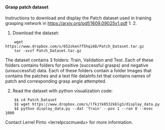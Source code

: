 #### Grasp patch dataset ####
Instructions to download and display the Patch dataset used in training grasping network in
https://arxiv.org/pdf/1609.09025v1.pdf
1. 
2.
1. Download the dataset:
```
	wget https://www.dropbox.com/s/652sken7f5hqi68/Patch_Dataset.tar.gz
	tar -xvzf Patch_Dataset.tar.gz
```
The dataset contains 3 folders: Train, Validation and Test.
Each of these folders contains folders for positive (successful grasps) and negative (unsuccessful) data. Each of these folders contain a folder Images that contains the patches and a text file dataInfo.txt that contains names of patch and corresponding grasp angle attempted.

2. Read the dataset with python visualization code:
```
	$$ cd Patch_Dataset
	$$ wget https://www.dropbox.com/s/lfk1tk0532kblg3/display_data.py
	$$ python display_data.py --dat 'Train' --pos 1 --ran 0 --msec 1000
```

Contact Lerrel Pinto <lerrelp<at>cs<dot>cmu<dot>edu> for more information.
